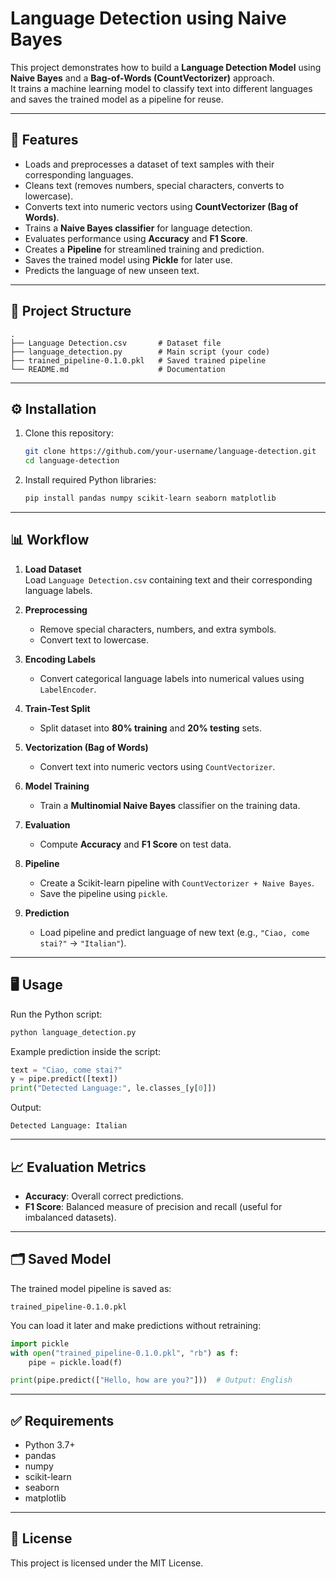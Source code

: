 # Language Detection using Naive Bayes

This project demonstrates how to build a **Language Detection Model** using **Naive Bayes** and a **Bag-of-Words (CountVectorizer)** approach.  
It trains a machine learning model to classify text into different languages and saves the trained model as a pipeline for reuse.

---

## 🚀 Features
- Loads and preprocesses a dataset of text samples with their corresponding languages.  
- Cleans text (removes numbers, special characters, converts to lowercase).  
- Converts text into numeric vectors using **CountVectorizer (Bag of Words)**.  
- Trains a **Naive Bayes classifier** for language detection.  
- Evaluates performance using **Accuracy** and **F1 Score**.  
- Creates a **Pipeline** for streamlined training and prediction.  
- Saves the trained model using **Pickle** for later use.  
- Predicts the language of new unseen text.

---

## 📂 Project Structure
```
.
├── Language Detection.csv       # Dataset file
├── language_detection.py        # Main script (your code)
├── trained_pipeline-0.1.0.pkl   # Saved trained pipeline
└── README.md                    # Documentation
```

---

## ⚙️ Installation

1. Clone this repository:
   ```bash
   git clone https://github.com/your-username/language-detection.git
   cd language-detection
   ```

2. Install required Python libraries:
   ```bash
   pip install pandas numpy scikit-learn seaborn matplotlib
   ```

---

## 📊 Workflow

1. **Load Dataset**  
   Load `Language Detection.csv` containing text and their corresponding language labels.

2. **Preprocessing**  
   - Remove special characters, numbers, and extra symbols.  
   - Convert text to lowercase.  

3. **Encoding Labels**  
   - Convert categorical language labels into numerical values using `LabelEncoder`.  

4. **Train-Test Split**  
   - Split dataset into **80% training** and **20% testing** sets.  

5. **Vectorization (Bag of Words)**  
   - Convert text into numeric vectors using `CountVectorizer`.  

6. **Model Training**  
   - Train a **Multinomial Naive Bayes** classifier on the training data.  

7. **Evaluation**  
   - Compute **Accuracy** and **F1 Score** on test data.  

8. **Pipeline**  
   - Create a Scikit-learn pipeline with `CountVectorizer + Naive Bayes`.  
   - Save the pipeline using `pickle`.  

9. **Prediction**  
   - Load pipeline and predict language of new text (e.g., `"Ciao, come stai?"` → `"Italian"`).

---

## 🖥️ Usage

Run the Python script:
```bash
python language_detection.py
```

Example prediction inside the script:
```python
text = "Ciao, come stai?"
y = pipe.predict([text])
print("Detected Language:", le.classes_[y[0]])
```

Output:
```
Detected Language: Italian
```

---

## 📈 Evaluation Metrics
- **Accuracy**: Overall correct predictions.  
- **F1 Score**: Balanced measure of precision and recall (useful for imbalanced datasets).  

---

## 🗂️ Saved Model
The trained model pipeline is saved as:
```
trained_pipeline-0.1.0.pkl
```
You can load it later and make predictions without retraining:
```python
import pickle
with open("trained_pipeline-0.1.0.pkl", "rb") as f:
    pipe = pickle.load(f)

print(pipe.predict(["Hello, how are you?"]))  # Output: English
```

---

## ✅ Requirements
- Python 3.7+  
- pandas  
- numpy  
- scikit-learn  
- seaborn  
- matplotlib  

---

## 📜 License
This project is licensed under the MIT License.